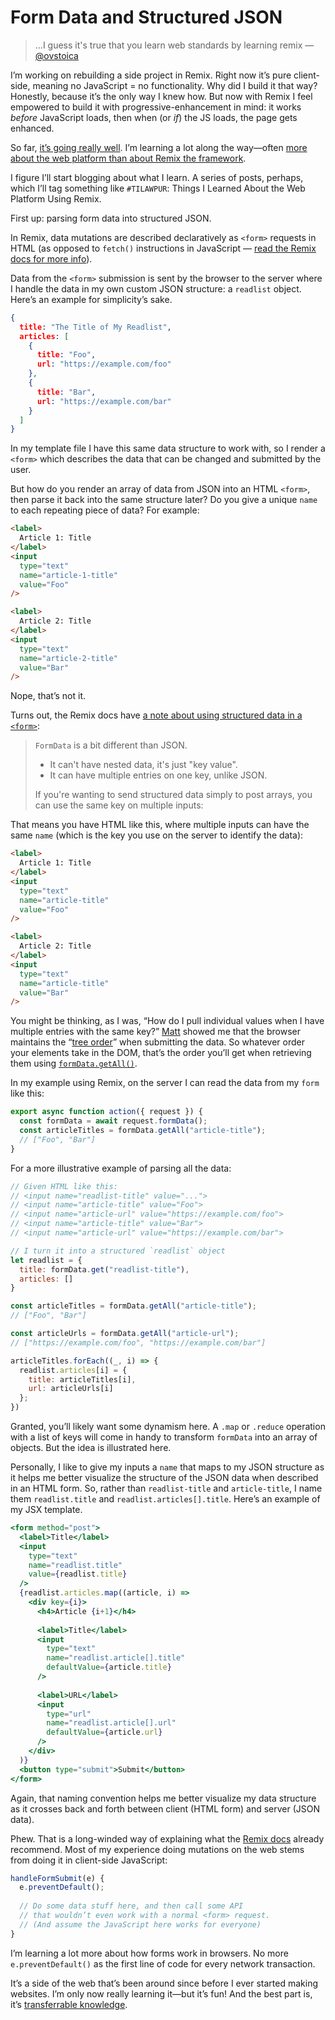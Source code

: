 # Form Data and Structured JSON

> …I guess it's true that you learn web standards by learning remix — [@ovstoica](https://twitter.com/ovstoica/status/1521776397588520960)

I’m working on rebuilding a side project in Remix. Right now it’s pure client-side, meaning no JavaScript = no functionality. Why did I build it that way? Honestly, because it’s the only way I knew how. But now with Remix I feel empowered to build it with progressive-enhancement in mind: it works _before_ JavaScript loads, then when (or _if_) the JS loads, the page gets enhanced.

So far, [it’s going really well](https://twitter.com/jimniels/status/1530059286826582016). I’m learning a lot along the way—often [more about the web platform than about Remix the framework](https://twitter.com/jimniels/status/1532929935370817538).

I figure I’ll start blogging about what I learn. A series of posts, perhaps, which I’ll tag something like `#TILAWPUR`: Things I Learned About the Web Platform Using Remix.

First up: parsing form data into structured JSON.

In Remix, data mutations are described declaratively as `<form>` requests in HTML (as opposed to `fetch()` instructions in JavaScript — [read the Remix docs for more info](https://remix.run/docs/en/v1/guides/data-writes)).

Data from the `<form>` submission is sent by the browser to the server where I handle the data in my own custom JSON structure: a `readlist` object. Here’s an example for simplicity’s sake.

```json
{
  title: "The Title of My Readlist",
  articles: [
    {
      title: "Foo",
      url: "https://example.com/foo"
    },
    {
      title: "Bar",
      url: "https://example.com/bar"    
    }
  ]
}
```

In my template file I have this same data structure to work with, so I render a `<form>` which describes the data that can be changed and submitted by the user.

But how do you render an array of data from JSON into an HTML `<form>`, then parse it back into the same structure later? Do you give a unique `name` to each repeating piece of data? For example:

```html
<label>
  Article 1: Title
</label>
<input
  type="text"
  name="article-1-title"
  value="Foo"
/>

<label>
  Article 2: Title
</label>
<input
  type="text"
  name="article-2-title"
  value="Bar"
/>
```

Nope, that’s not it. 

Turns out, the Remix docs have [a note about using structured data in a `<form>`](https://remix.run/docs/en/v1/pages/faq#how-can-i-have-structured-data-in-a-form):

> `FormData` is a bit different than JSON.
> 
> - It can't have nested data, it's just "key value".
> - It can have multiple entries on one key, unlike JSON.
> 
> If you're wanting to send structured data simply to post arrays, you can use the same key on multiple inputs:

That means you have HTML like this, where multiple inputs can have the same `name` (which is the key you use on the server to identify the data):

```html
<label>
  Article 1: Title
</label>
<input
  type="text"
  name="article-title"
  value="Foo"
/>

<label>
  Article 2: Title
</label>
<input
  type="text"
  name="article-title"
  value="Bar"
/>
```

You might be thinking, as I was, “How do I pull individual values when I have multiple entries with the same key?” [Matt](https://twitter.com/brophdawg11) showed me that the browser maintains the “[tree order](https://html.spec.whatwg.org/multipage/form-control-infrastructure.html#constructing-the-form-data-set)” when submitting the data. So whatever order your elements take in the DOM, that’s the order you’ll get when retrieving them using [`formData.getAll()`](https://developer.mozilla.org/en-US/docs/Web/API/FormData/getAll).

In my example using Remix, on the server I can read the data from my `form` like this:

```js
export async function action({ request }) {
  const formData = await request.formData();
  const articleTitles = formData.getAll("article-title");
  // ["Foo", "Bar"]
}
```

For a more illustrative example of parsing all the data:

```js
// Given HTML like this:
// <input name="readlist-title" value="...">
// <input name="article-title" value="Foo">
// <input name="article-url" value="https://example.com/foo">
// <input name="article-title" value="Bar">
// <input name="article-url" value="https://example.com/bar">

// I turn it into a structured `readlist` object
let readlist = {
  title: formData.get("readlist-title"),
  articles: []
}

const articleTitles = formData.getAll("article-title");
// ["Foo", "Bar"]

const articleUrls = formData.getAll("article-url");
// ["https://example.com/foo", "https://example.com/bar"]

articleTitles.forEach((_, i) => {
  readlist.articles[i] = {
    title: articleTitles[i],
    url: articleUrls[i]
  };
})
```

Granted, you’ll likely want some dynamism here. A `.map` or `.reduce` operation with a list of keys will come in handy to transform `formData` into an array of objects. But the idea is illustrated here.

Personally, I like to give my inputs a `name` that maps to my JSON structure as it helps me better visualize the structure of the JSON data when described in an HTML form. So, rather than `readlist-title` and `article-title`, I name them `readlist.title` and `readlist.articles[].title`. Here’s an example of my JSX template.

```jsx
<form method="post">
  <label>Title</label>
  <input
    type="text"
    name="readlist.title"
    value={readlist.title}
  />
  {readlist.articles.map((article, i) => 
    <div key={i}>
      <h4>Article {i+1}</h4>
      
      <label>Title</label>
      <input
        type="text"
        name="readlist.article[].title"
        defaultValue={article.title}
      />
      
      <label>URL</label>
      <input
        type="url"
        name="readlist.article[].url"
        defaultValue={article.url}
      />
    </div>
  )}
  <button type="submit">Submit</button>
</form>
```

Again, that naming convention helps me better visualize my data structure as it crosses back and forth between client (HTML form) and server (JSON data).

Phew. That is a long-winded way of explaining what the [Remix docs](https://remix.run/docs/en/v1/guides/data-writes) already recommend. Most of my experience doing mutations on the web stems from doing it in client-side JavaScript:

```js
handleFormSubmit(e) {
  e.preventDefault();
  
  // Do some data stuff here, and then call some API
  // that wouldn’t even work with a normal <form> request.
  // (And assume the JavaScript here works for everyone)
}
```

I’m learning a lot more about how forms work in browsers. No more `e.preventDefault()` as the first line of code for every network transaction.

It’s a side of the web that’s been around since before I ever started making websites. I’m only now really learning it—but it’s fun! And the best part is, it’s [transferrable knowledge](https://remix.run/blog/not-another-framework).
